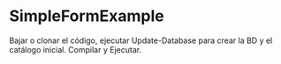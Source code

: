 # SimpleFormExample
Bajar o clonar el código, ejecutar Update-Database para crear la BD y el catálogo inicial. Compilar y Ejecutar.
